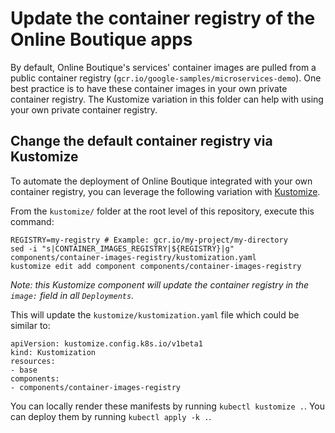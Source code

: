 # Update the container registry of the Online Boutique apps

By default, Online Boutique's services' container images are pulled from a public container registry (`gcr.io/google-samples/microservices-demo`). One best practice is to have these container images in your own private container registry. The Kustomize variation in this folder can help with using your own private container registry.

## Change the default container registry via Kustomize

To automate the deployment of Online Boutique integrated with your own container registry, you can leverage the following variation with [Kustomize](../..).

From the `kustomize/` folder at the root level of this repository, execute this command:
```
REGISTRY=my-registry # Example: gcr.io/my-project/my-directory
sed -i "s|CONTAINER_IMAGES_REGISTRY|${REGISTRY}|g" components/container-images-registry/kustomization.yaml
kustomize edit add component components/container-images-registry
```
_Note: this Kustomize component will update the container registry in the `image:` field in all `Deployments`._

This will update the `kustomize/kustomization.yaml` file which could be similar to:
```
apiVersion: kustomize.config.k8s.io/v1beta1
kind: Kustomization
resources:
- base
components:
- components/container-images-registry
```

You can locally render these manifests by running `kubectl kustomize .`.
You can deploy them by running `kubectl apply -k .`.
